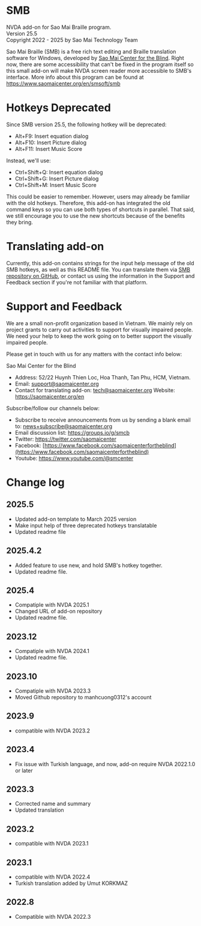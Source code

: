 # SMB
NVDA add-on for Sao Mai Braille program.  
Version 25.5  
Copyright 2022 - 2025 by Sao Mai Technology Team

Sao Mai Braille (SMB) is a free rich text editing and Braille translation software for Windows, developed by [Sao Mai Center for the Blind](https://www.saomaicenter.org/en).
Right now, there are some accessibility that can't be fixed in the program itself so this small add-on will make NVDA screen reader more accessible to SMB's interface.
More info about this program can be found at <https://www.saomaicenter.org/en/smsoft/smb>

# Hotkeys Deprecated
Since SMB version 25.5, the following hotkey will be deprecated:

- Alt+F9: Insert equation dialog
- Alt+F10: Insert Picture dialog
- Alt+F11: Insert Music Score

Instead, we'll use:

- Ctrl+Shift+Q:  Insert equation dialog
- Ctrl+Shift+G: Insert Picture dialog
- Ctrl+Shift+M: Insert Music Score

This could be easier to remember.
However, users may already be familiar with the old hotkeys.
Therefore, this add-on has integrated the old command keys so you can use both types of shortcuts in parallel.
That said, we still encourage you to use the new shortcuts because of the benefits they bring.

# Translating add-on
Currently, this add-on contains strings for the input help message of the old SMB hotkeys, as well as this README file.
You can translate them via [SMB repository on GitHub](https://github.com/manhcuong0312/SMB),
or contact us using the information in the Support and Feedback section if you're not familiar with that platform.
# Support and Feedback

We are a small non-profit organization based in Vietnam.
We mainly rely on project grants to carry out activities to support for visually impaired people.
We need your help to keep the work going on to better support the visually impaired people.

Please get in touch with us for any matters with the contact info below:

Sao Mai Center for the Blind

- Address: 52/22 Huynh Thien Loc, Hoa Thanh, Tan Phu, HCM, Vietnam.
- Email: [support@saomaicenter.org](mailto:support@saomaicenter.org)
- Contact for translating add-on: [tech@saomaicenter.org](mailto:tech@saomaicenter.org)
Website: <https://saomaicenter.org/en>

Subscribe/follow our channels below:
- Subscribe to receive announcements from us by sending a blank email to: news+subscribe@saomaicenter.org
- Email discussion list: <https://groups.io/g/smcb>
- Twitter: <https://twitter.com/saomaicenter>
- Facebook: [https://www.facebook.com/saomaicenterfortheblind](https://www.facebook.com/saomaicenterfortheblind)
- Youtube: <https://www.youtube.com/@smcenter>

# Change log

## 2025.5
- Updated add-on template to March 2025 version
- Make input help of three deprecated hotkeys translatable
- Updated readme file

## 2025.4.2
- Added feature to use new, and hold SMB's hotkey together.
- Updated readme file.

## 2025.4
- Compatiple with NVDA 2025.1
- Changed URL of add-on repository
- Updated readme file.

## 2023.12
- Compatiple with NVDA 2024.1
- Updated readme file.

## 2023.10
- Compatiple with NVDA 2023.3
- Moved Github repository to manhcuong0312's account

## 2023.9
- compatible with NVDA 2023.2

## 2023.4
- Fix issue with Turkish language, and now, add-on require NVDA 2022.1.0 or later

## 2023.3
- Corrected name and summary
- Updated translation

## 2023.2
- compatible with NVDA 2023.1

## 2023.1
- compatible with NVDA 2022.4
- Turkish translation added by Umut KORKMAZ

## 2022.8
- Compatible with NVDA 2022.3
